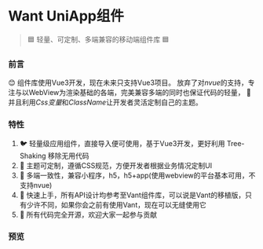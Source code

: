 # Want UniApp组件

> :blue_square: 轻量、可定制、多端兼容的移动端组件库 🟦

### 前言
:blush:
组件库使用Vue3开发，现在未来只支持Vue3项目。
放弃了对*nvue*的支持，专注与以WebView为渲染基础的各端，完美兼容多端的同时也保证代码的轻量，
🎨 并且利用*Css变量*和*ClassName*让开发者灵活定制自己的主题。


### 特性

1. :bird: 轻量级应用组件，直接导入便可使用，基于Vue3开发，更好利用 Tree-Shaking 移除无用代码
2. 🧮 主题可定制，遵循CSS规范，方便开发者根据业务情况定制UI
3. :cake: 多端一致性，兼容小程序，h5，h5+app(使用webview的平台基本可用，不支持nvue)
4. :apple: 快速上手，所有API设计均参考至Vant组件库，可以说是Vant的移植版，只有少许不同，如果你会之前有使用Vant，现在可以无缝使用它
5. :basketball: 所有代码完全开源，欢迎大家一起参与贡献

### 预览
